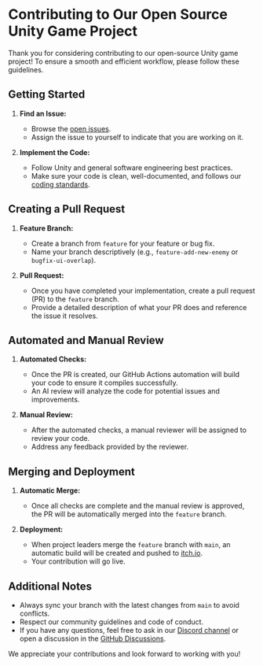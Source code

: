 # Contributing to Our Open Source Unity Game Project

Thank you for considering contributing to our open-source Unity game project! To ensure a smooth and efficient workflow, please follow these guidelines.

## Getting Started

1. **Find an Issue:**
   - Browse the [open issues](https://github.com/Game-Developer-Community-Bangladesh/Project-Community---Boss-Battle/issues).
   - Assign the issue to yourself to indicate that you are working on it.

2. **Implement the Code:**
   - Follow Unity and general software engineering best practices.
   - Make sure your code is clean, well-documented, and follows our [coding standards](link-to-coding-standards).

## Creating a Pull Request

1. **Feature Branch:**
   - Create a branch from `feature` for your feature or bug fix.
   - Name your branch descriptively (e.g., `feature-add-new-enemy` or `bugfix-ui-overlap`).

2. **Pull Request:**
   - Once you have completed your implementation, create a pull request (PR) to the `feature` branch.
   - Provide a detailed description of what your PR does and reference the issue it resolves.

## Automated and Manual Review

1. **Automated Checks:**
   - Once the PR is created, our GitHub Actions automation will build your code to ensure it compiles successfully.
   - An AI review will analyze the code for potential issues and improvements.

2. **Manual Review:**
   - After the automated checks, a manual reviewer will be assigned to review your code.
   - Address any feedback provided by the reviewer.

## Merging and Deployment

1. **Automatic Merge:**
   - Once all checks are complete and the manual review is approved, the PR will be automatically merged into the `feature` branch.

2. **Deployment:**
   - When project leaders merge the `feature` branch with `main`, an automatic build will be created and pushed to [itch.io](https://studio-23.itch.io/gdcbdbossbattle).
   - Your contribution will go live.

## Additional Notes

- Always sync your branch with the latest changes from `main` to avoid conflicts.
- Respect our community guidelines and code of conduct.
- If you have any questions, feel free to ask in our [Discord channel](https://discord.gg/SK6RC8CMV4) or open a discussion in the [GitHub Discussions](https://github.com/Game-Developer-Community-Bangladesh/Project-Community---Boss-Battle/discussions).

We appreciate your contributions and look forward to working with you!

